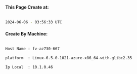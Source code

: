 
   
#### This Page Create at:

```bash

2024-06-06 - 03:56:33 UTC

```

#### Create By Machine:

```bash

Host Name : fv-az730-667

platform  : Linux-6.5.0-1021-azure-x86_64-with-glibc2.35

Ip Local  : 10.1.0.46

```

